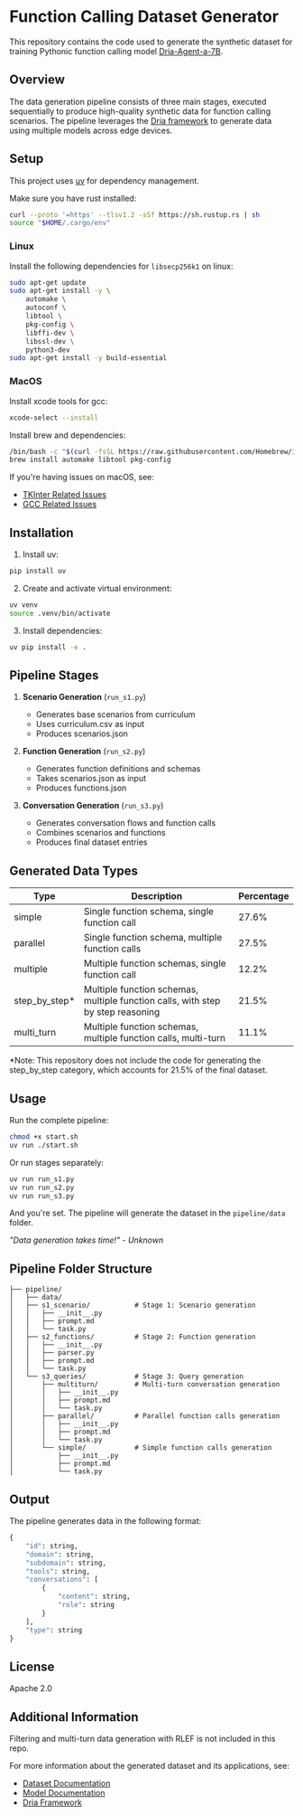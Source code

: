 # Function Calling Dataset Generator

This repository contains the code used to generate the synthetic dataset for training Pythonic function calling model [Dria-Agent-a-7B](https://huggingface.co/driaforall/Dria-Agent-a-7B).

## Overview

The data generation pipeline consists of three main stages, executed sequentially to produce high-quality synthetic data for function calling scenarios. The pipeline leverages the [Dria framework](https://docs.dria.co) to generate data using multiple models across edge devices.

## Setup

This project uses [uv](https://github.com/astral-sh/uv) for dependency management.

Make sure you have rust installed:

```bash
curl --proto '=https' --tlsv1.2 -sSf https://sh.rustup.rs | sh
source "$HOME/.cargo/env"
```

### Linux
Install the following dependencies for `libsecp256k1` on linux:

```bash
sudo apt-get update
sudo apt-get install -y \
    automake \
    autoconf \
    libtool \
    pkg-config \
    libffi-dev \
    libssl-dev \
    python3-dev
sudo apt-get install -y build-essential
```

### MacOS

Install xcode tools for gcc:

```bash
xcode-select --install
```

Install brew and dependencies:

```bash
/bin/bash -c "$(curl -fsSL https://raw.githubusercontent.com/Homebrew/install/HEAD/install.sh)"
brew install automake libtool pkg-config
```

If you're having issues on macOS, see:
- [TKInter Related Issues](https://docs.dria.co/installation/#tkinter-related-issues-on-macos)
- [GCC Related Issues](https://docs.dria.co/installation/#gcc-related-issues-on-macos)

## Installation

1. Install uv:
```bash
pip install uv
```

2. Create and activate virtual environment:
```bash
uv venv
source .venv/bin/activate
```

3. Install dependencies:
```bash
uv pip install -e .
```


## Pipeline Stages

1. **Scenario Generation** (`run_s1.py`)
   - Generates base scenarios from curriculum
   - Uses curriculum.csv as input
   - Produces scenarios.json

2. **Function Generation** (`run_s2.py`)
   - Generates function definitions and schemas
   - Takes scenarios.json as input
   - Produces functions.json

3. **Conversation Generation** (`run_s3.py`)
   - Generates conversation flows and function calls
   - Combines scenarios and functions
   - Produces final dataset entries

## Generated Data Types

| Type | Description | Percentage |
|------|-------------|------------|
| simple | Single function schema, single function call | 27.6% |
| parallel | Single function schema, multiple function calls | 27.5% |
| multiple | Multiple function schemas, single function call | 12.2% |
| step_by_step* | Multiple function schemas, multiple function calls, with step by step reasoning | 21.5% |
| multi_turn | Multiple function schemas, multiple function calls, multi-turn | 11.1% |

*Note: This repository does not include the code for generating the step_by_step category, which accounts for 21.5% of the final dataset.

## Usage

Run the complete pipeline:
```bash
chmod +x start.sh
uv run ./start.sh
```

Or run stages separately:
```bash
uv run run_s1.py
uv run run_s2.py
uv run run_s3.py
```

And you're set. The pipeline will generate the dataset in the `pipeline/data` folder.

_"Data generation takes time!"_ - _Unknown_

## Pipeline Folder Structure

```
├── pipeline/
│   ├── data/              
│   ├── s1_scenario/           # Stage 1: Scenario generation
│   │   ├── __init__.py
│   │   ├── prompt.md
│   │   └── task.py
│   ├── s2_functions/          # Stage 2: Function generation
│   │   ├── __init__.py
│   │   ├── parser.py
│   │   ├── prompt.md
│   │   └── task.py
│   └── s3_queries/            # Stage 3: Query generation
│       ├── multiturn/         # Multi-turn conversation generation
│       │   ├── __init__.py
│       │   ├── prompt.md
│       │   └── task.py
│       ├── parallel/          # Parallel function calls generation
│       │   ├── __init__.py
│       │   ├── prompt.md
│       │   └── task.py
│       └── simple/            # Simple function calls generation
│           ├── __init__.py
│           ├── prompt.md
│           └── task.py
```

## Output

The pipeline generates data in the following format:

```python
{
    "id": string,
    "domain": string,
    "subdomain": string,
    "tools": string,
    "conversations": [
        {
            "content": string,
            "role": string
        }
    ],
    "type": string
}
```
## License

Apache 2.0

## Additional Information

Filtering and multi-turn data generation with RLEF is not included in this repo. 

For more information about the generated dataset and its applications, see:
- [Dataset Documentation](https://huggingface.co/datasets/driaforall/pythonic_function_calling)
- [Model Documentation](https://huggingface.co/driaforall/Dria-Agent-a-7B)
- [Dria Framework](docs.dria.co)
